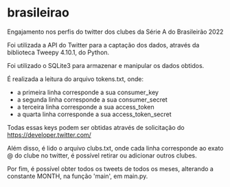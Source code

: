 # brasileirao
 Engajamento nos perfis do twitter dos clubes da Série A do Brasileirão 2022

Foi utilizada a API do Twitter para a captação dos dados, através da biblioteca Tweepy 4.10.1, do Python.

Foi utilizado o SQLite3 para armazenar e manipular os dados obtidos.

É realizada a leitura do arquivo tokens.txt, onde:
- a primeira linha corresponde a sua consumer_key
- a segunda linha corresponde a sua consumer_secret
- a terceira linha corresponde a sua access_token
- a quarta linha corresponde a sua access_token_secret

Todas essas keys podem ser obtidas através de solicitação do https://developer.twitter.com/

Além disso, é lido o arquivo clubs.txt, onde cada linha corresponde ao exato @ do clube no twitter, é possível retirar ou adicionar outros clubes.

Por fim, é possível obter todos os tweets de todos os meses, alterando a constante MONTH, na função 'main', em main.py.